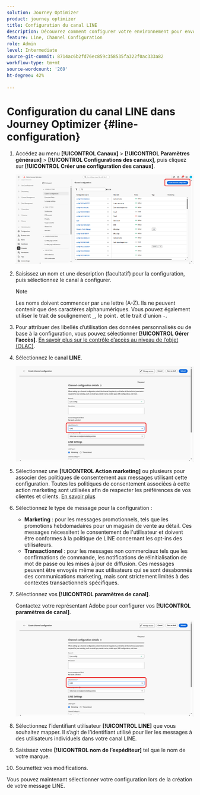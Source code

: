 ```yaml
---
solution: Journey Optimizer
product: journey optimizer
title: Configuration du canal LINE
description: Découvrez comment configurer votre environnement pour envoyer des messages LINE avec Journey Optimizer
feature: Line, Channel Configuration
role: Admin
level: Intermediate
source-git-commit: 8714ac6b2fd76ec859c358535fa322f0ac333a82
workflow-type: tm+mt
source-wordcount: '269'
ht-degree: 42%

---
```


# Configuration du canal LINE dans Journey Optimizer {#line-configuration}

1. Accédez au menu **[!UICONTROL Canaux]** > **[!UICONTROL Paramètres généraux]** > **[!UICONTROL Configurations des canaux]**, puis cliquez sur **[!UICONTROL Créer une configuration des canaux]**.

   ![](assets/line-config-1.png)

1. Saisissez un nom et une description (facultatif) pour la configuration, puis sélectionnez le canal à configurer.

   >[!NOTE]
   >
   > Les noms doivent commencer par une lettre (A-Z). Ils ne peuvent contenir que des caractères alphanumériques. Vous pouvez également utiliser le trait de soulignement `_`, le point`.` et le trait d&#39;union `-`.

1. Pour attribuer des libellés d’utilisation des données personnalisés ou de base à la configuration, vous pouvez sélectionner **[!UICONTROL Gérer l’accès]**. [En savoir plus sur le contrôle d’accès au niveau de l’objet (OLAC)](../administration/object-based-access.md).

1. Sélectionnez le canal **LINE**.

   ![](assets/line-config-2.png)

1. Sélectionnez une **[!UICONTROL Action marketing]** ou plusieurs pour associer des politiques de consentement aux messages utilisant cette configuration. Toutes les politiques de consentement associées à cette action marketing sont utilisées afin de respecter les préférences de vos clientes et clients. [En savoir plus](../action/consent.md#surface-marketing-actions)

1. Sélectionnez le type de message pour la configuration :

   * **Marketing** : pour les messages promotionnels, tels que les promotions hebdomadaires pour un magasin de vente au détail. Ces messages nécessitent le consentement de l&#39;utilisateur et doivent être conformes à la politique de LINE concernant les opt-ins des utilisateurs.
   * **Transactionnel** : pour les messages non commerciaux tels que les confirmations de commande, les notifications de réinitialisation de mot de passe ou les mises à jour de diffusion. Ces messages peuvent être envoyés même aux utilisateurs qui se sont désabonnés des communications marketing, mais sont strictement limités à des contextes transactionnels spécifiques.

1. Sélectionnez vos **[!UICONTROL paramètres de canal]**.

   Contactez votre représentant Adobe pour configurer vos **[!UICONTROL paramètres de canal]**.

   ![](assets/line-config-2.png)

1. Sélectionnez l’identifiant utilisateur **[!UICONTROL LINE]** que vous souhaitez mapper. Il s’agit de l’identifiant utilisé pour lier les messages à des utilisateurs individuels dans votre canal LINE.

1. Saisissez votre **[!UICONTROL nom de l’expéditeur]** tel que le nom de votre marque.

1. Soumettez vos modifications.

Vous pouvez maintenant sélectionner votre configuration lors de la création de votre message LINE.
